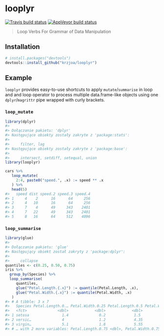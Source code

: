 
<!-- README.md is generated from README.Rmd. Please edit that file -->

# looplyr

<!-- badges: start -->

[![Travis build
status](https://travis-ci.com/krzjoa/looplyr.svg?branch=master)](https://travis-ci.com/krzjoa/looplyr)
[![AppVeyor build
status](https://ci.appveyor.com/api/projects/status/github/krzjoa/looplyr?branch=master&svg=true)](https://ci.appveyor.com/project/krzjoa/looplyr)
<!-- badges: end -->

> Loop Verbs For Grammar of Data Manipulation

## Installation

``` r
# install.packages("devtools")
devtools::install_github("krzjoa/looplyr")
```

## Example

`looplyr` provides easy-to-use shortcuts to apply `mutate`/`summarise`
in loop and and loop operator to process multiple data.frame-like
objects using one `dplyr`/`magrittr` pipe wrapped with curly brackets.

### `loop_mutate`

``` r
library(dplyr)
#> 
#> Dołączanie pakietu: 'dplyr'
#> Następujące obiekty zostały zakryte z 'package:stats':
#> 
#>     filter, lag
#> Następujące obiekty zostały zakryte z 'package:base':
#> 
#>     intersect, setdiff, setequal, union
library(looplyr)

cars %>%
   loop_mutate(
     2:4, paste0("speed.", .x) := speed ** .x
   ) %>%
   head(5)
#>   speed dist speed.2 speed.3 speed.4
#> 1     4    2      16      64     256
#> 2     4   10      16      64     256
#> 3     7    4      49     343    2401
#> 4     7   22      49     343    2401
#> 5     8   16      64     512    4096
```

### `loop_summarise`

``` r
library(glue)
#> 
#> Dołączanie pakietu: 'glue'
#> Następujący obiekt został zakryty z 'package:dplyr':
#> 
#>     collapse
quantiles <- c(0.25, 0.50, 0.75)
iris %>%
  group_by(Species) %>%
  loop_summarise(
     quantiles,
     glue("Petal.Length.{.x}") := quantile(Petal.Length, .x),
     glue("Petal.Width.{.x}") := quantile(Petal.Width, .x)
   )
#> # A tibble: 3 x 7
#>   Species Petal.Length.0.… Petal.Width.0.25 Petal.Length.0.5 Petal.Width.0.5
#>   <fct>              <dbl>            <dbl>            <dbl>           <dbl>
#> 1 setosa               1.4              0.2             1.5              0.2
#> 2 versic…              4                1.2             4.35             1.3
#> 3 virgin…              5.1              1.8             5.55             2  
#> # … with 2 more variables: Petal.Length.0.75 <dbl>, Petal.Width.0.75 <dbl>
```
